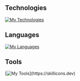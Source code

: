 ## Technologies

[![My Technologies](https://skillicons.dev/icons?i=react,linux)](https://skillicons.dev)

## Languages

[![My Languages](https://skillicons.dev/icons?i=html,css,sass,js)](https://skillicons.dev)

## Tools

[![My Tools](https://skillicons.dev/icons?i=vscode,git,github,gitlab,stackoverflow,netlify,replit,figma,ai,docker,)](https://skillicons.dev)
